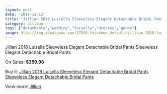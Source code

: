 ```yaml
---
layout: post
date: '2017-11-12'
title: "Jillian 2018 Luisella Sleeveless Elegant Detachable Bridal Pants Sleeveless Elegant Detachable Bridal Pants"
category: Jillian
tags: ["detachable","wedding","luisella","dresses","gowns"]
image: http://img.idealgown.com/17030-thickbox_default/jillian-2018-luisella-sleeveless-elegant-detachable-bridal-pants-sleeveless-elegant-detachable-bridal-pants.jpg
---
```

Jillian 2018 Luisella Sleeveless Elegant Detachable Bridal Pants Sleeveless Elegant Detachable Bridal Pants

On Sales: **$359.98**
<a href="https://www.idealgown.com/en/jillian/6740-jillian-2018-luisella-sleeveless-elegant-detachable-bridal-pants-sleeveless-elegant-detachable-bridal-pants.html"><amp-img layout="responsive" width="600" height="600" src="//img.idealgown.com/17030-thickbox_default/jillian-2018-luisella-sleeveless-elegant-detachable-bridal-pants-sleeveless-elegant-detachable-bridal-pants.jpg" alt="Jillian 2018 Luisella Sleeveless Elegant Detachable Bridal Pants Sleeveless Elegant Detachable Bridal Pants 0" /></a>
<a href="https://www.idealgown.com/en/jillian/6740-jillian-2018-luisella-sleeveless-elegant-detachable-bridal-pants-sleeveless-elegant-detachable-bridal-pants.html"><amp-img layout="responsive" width="600" height="600" src="//img.idealgown.com/17032-thickbox_default/jillian-2018-luisella-sleeveless-elegant-detachable-bridal-pants-sleeveless-elegant-detachable-bridal-pants.jpg" alt="Jillian 2018 Luisella Sleeveless Elegant Detachable Bridal Pants Sleeveless Elegant Detachable Bridal Pants 1" /></a>
<a href="https://www.idealgown.com/en/jillian/6740-jillian-2018-luisella-sleeveless-elegant-detachable-bridal-pants-sleeveless-elegant-detachable-bridal-pants.html"><amp-img layout="responsive" width="600" height="600" src="//img.idealgown.com/17031-thickbox_default/jillian-2018-luisella-sleeveless-elegant-detachable-bridal-pants-sleeveless-elegant-detachable-bridal-pants.jpg" alt="Jillian 2018 Luisella Sleeveless Elegant Detachable Bridal Pants Sleeveless Elegant Detachable Bridal Pants 2" /></a>

Buy it: [Jillian 2018 Luisella Sleeveless Elegant Detachable Bridal Pants Sleeveless Elegant Detachable Bridal Pants](https://www.idealgown.com/en/jillian/6740-jillian-2018-luisella-sleeveless-elegant-detachable-bridal-pants-sleeveless-elegant-detachable-bridal-pants.html "Jillian 2018 Luisella Sleeveless Elegant Detachable Bridal Pants Sleeveless Elegant Detachable Bridal Pants")

View more: [Jillian](https://www.idealgown.com/en/110-jillian "Jillian")